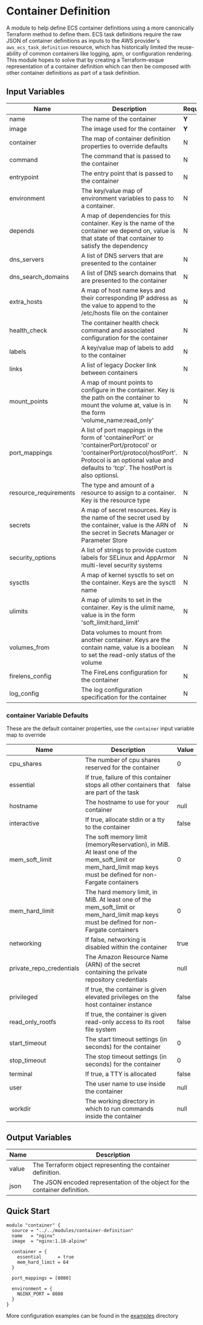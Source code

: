 # Container Definition

A module to help define ECS container definitions using a more canonically Terraform method to define them.
ECS task definitions require the raw JSON of container definitions as inputs to the AWS provider's `aws_ecs_task_definition` resource,
which has historically limited the reuse-ability of common containers like logging, apm, or configuration rendering.
This module hopes to solve that by creating a Terraform-esque representation of a container definition which can then be
composed with other container definitions as part of a task definition.

## Input Variables

| Name | Description | Required | Default |
|------|-------------|----------|---------|
| name | The name of the container | **Y** | |
| image | The image used for the container | **Y** | |
| container | The map of container definition properties to override defaults | N | empty map |
| command | The command that is passed to the container | N | null |
| entrypoint | The entry point that is passed to the container | N | null |
| environment | The key/value map of environment variables to pass to a container. | N | empty map |
| depends | A map of dependencies for this container. Key is the name of the container we depend on, value is that state of that container to satisfy the dependency | N | empty map |
| dns_servers | A list of DNS servers that are presented to the container | N | null |
| dns_search_domains | A list of DNS search domains that are presented to the container | N | null |
| extra_hosts | A map of host name keys and their corresponding IP address as the value to append to the /etc/hosts file on the container | N | empty map |
| health_check | The container health check command and associated configuration for the container | N | null |
| labels | A key/value map of labels to add to the container | N | null |
| links | A list of legacy Docker link between containers | N | null |
| mount_points | A map of mount points to configure in the container. Key is the path on the container to mount the volume at, value is in the form 'volume_name:read_only' | N | empty map |
| port_mappings | A list of port mappings in the form of 'containerPort' or 'containerPort/protocol' or 'containerPort/protocol/hostPort'. Protocol is an optional value and defaults to 'tcp'. The hostPort is also optionsl. | N | empty list |
| resource_requirements | The type and amount of a resource to assign to a container. Key is the resource type | N | empty map |
| secrets | A map of secret resources. Key is the name of the secret used by the container, value is the ARN of the secret in Secrets Manager or Parameter Store | N | empty map |
| security_options | A list of strings to provide custom labels for SELinux and AppArmor multi-level security systems | N | null |
| sysctls | A map of kernel sysctls to set on the container. Keys are the sysctl name | N | empty map |
| ulimits | A map of ulimits to set in the container. Key is the ulimit name, value is in the form 'soft_limit:hard_limit' | N | empty map |
| volumes_from | Data volumes to mount from another container. Keys are the contain name, value is a boolean to set the read-only status of the volume | N | empty map |
| firelens_config | The FireLens configuration for the container | N | null |
| log_config | The log configuration specification for the container | N | null |

### container Variable Defaults

These are the default container properties, use the `container` input variable map to override

| Name | Description | Value |
|------|-------------|-------|
| cpu_shares | The number of cpu shares reserved for the container | 0 |
| essential | If true, failure of this container stops all other containers that are part of the task | false |
| hostname | The hostname to use for your container | null |
| interactive | If true, allocate stdin or a tty to the container | false |
| mem_soft_limit | The soft memory limit (memoryReservation), in MiB. At least one of the mem_soft_limit or mem_hard_limit map keys must be defined for non-Fargate containers | 0 |
| mem_hard_limit | The hard memory limit, in MiB. At least one of the mem_soft_limit or mem_hard_limit map keys must be defined for non-Fargate containers | 0 |
| networking | If false, networking is disabled within the container | true |
| private_repo_credentials | The Amazon Resource Name (ARN) of the secret containing the private repository credentials | null |
| privileged | If true, the container is given elevated privileges on the host container instance | false |
| read_only_rootfs | If true, the container is given read-only access to its root file system | false |
| start_timeout | The start timeout settings (in seconds) for the container | 0 |
| stop_timeout | The stop timeout settings (in seconds) for the container | 0 |
| terminal | If true, a TTY is allocated | false |
| user | The user name to use inside the container | null |
| workdir | The working directory in which to run commands inside the container | null |

## Output Variables

| Name | Description |
|------|-------------|
| value | The Terraform object representing the container definition. |
| json | The JSON encoded representation of the object for the container definition. |

## Quick Start

```hcl-terraform
module "container" {
  source = "../../modules/container-definition"
  name   = "nginx"
  image  = "nginx:1.18-alpine"

  container = {
    essential      = true
    mem_hard_limit = 64
  }

  port_mappings = [8080]

  environment = {
    NGINX_PORT = 8080
  }
}
```

More configuration examples can be found in the [examples](../../examples) directory
